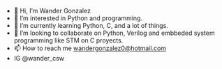 - 👋 Hi, I’m Wander Gonzalez
- 👀 I’m interested in Python and programming.
- 🌱 I’m currently learning Python, C, and a lot of things.
- 💞️ I’m looking to collaborate on Python, Verilog and embbeded system programming like STM on C proyects.
- 📫 How to reach me wandergonzalez0@hotmail.com
- IG @wander_csw

<!---
wandergithub/wandergithub is a ✨ special ✨ repository because its `README.md` (this file) appears on your GitHub profile.
You can click the Preview link to take a look at your changes.
--->

